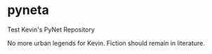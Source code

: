 # pyneta
Test Kevin's PyNet Repository

No more urban legends for Kevin. Fiction should remain in literature.
